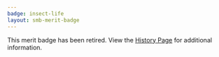 ```yaml
---
badge: insect-life
layout: smb-merit-badge
---
```


This merit badge has been retired. View the [History Page](history/) for additional information.
